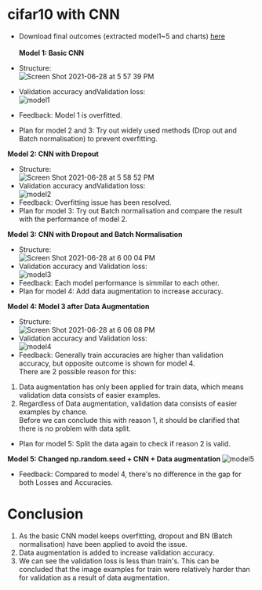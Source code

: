 # cifar10 with CNN

* Download final outcomes (extracted model1~5 and charts) [here](https://drive.google.com/drive/folders/1uJK7ztqqZPOjRRbhCTbxzJhha-H4ns2h?usp=sharing
) <br><br>
<b> Model 1: Basic CNN </b>

* Structure: <br>
![Screen Shot 2021-06-28 at 5 57 39 PM](https://user-images.githubusercontent.com/67300266/123609147-60488400-d83a-11eb-9699-c6100a82eacd.png)
* Validation accuracy andValidation loss: <br>
![model1](https://user-images.githubusercontent.com/67300266/123609206-6d657300-d83a-11eb-9e4c-8744a5cd395a.png)
* Feedback: Model 1 is overfitted.
* Plan for model 2 and 3: Try out widely used methods (Drop out and Batch normalisation) to prevent overfitting.

<b> Model 2: CNN with Dropout </b>
* Structure: <br>
![Screen Shot 2021-06-28 at 5 58 52 PM](https://user-images.githubusercontent.com/67300266/123609330-8706ba80-d83a-11eb-8030-2480f4c5ef22.png)
* Validation accuracy andValidation loss: <br>
![model2](https://user-images.githubusercontent.com/67300266/123609365-8ec65f00-d83a-11eb-9303-b3f904545fb7.png)
* Feedback: Overfitting issue has been resolved.
* Plan for model 3: Try out Batch normalisation and compare the result with the performance of model 2.

<b> Model 3: CNN with Dropout and Batch Normalisation </b>
* Structure: <br>
![Screen Shot 2021-06-28 at 6 00 04 PM](https://user-images.githubusercontent.com/67300266/123609535-b289a500-d83a-11eb-9757-ba3fe25ac339.png)
* Validation accuracy and Validation loss: <br>
![model3](https://user-images.githubusercontent.com/67300266/123609580-bddcd080-d83a-11eb-9db7-726d064b17e5.png)
* Feedback: Each model performance is simmilar to each other.
* Plan for model 4: Add data augmentation to increase accuracy.

<b> Model 4: Model 3 after Data Augmentation </b>
* Structure: <br>
![Screen Shot 2021-06-28 at 6 06 08 PM](https://user-images.githubusercontent.com/67300266/123610410-8884b280-d83b-11eb-83f2-c6331be70608.png)
* Validation accuracy and Validation loss: <br>
![model4](https://user-images.githubusercontent.com/67300266/123610703-cb468a80-d83b-11eb-86b8-75dfd54fd35c.png)
* Feedback: Generally train accuracies are higher than validation accuracy, but opposite outcome is shown for model 4. <br>
There are 2 possible reason for this: <br>
1. Data augmentation has only been applied for train data, which means validation data consists of easier examples. <br>
2. Regardless of Data augmentation, validation data consists of easier examples by chance. <br>
Before we can conclude this with reason 1, it should be clarified that there is no problem with data split.
* Plan for model 5: Split the data again to check if reason 2 is valid.

<b> Model 5: Changed np.random.seed + CNN + Data augmentation </b>
![model5](https://user-images.githubusercontent.com/67300266/123612729-c71b6c80-d83d-11eb-837f-091019343a4a.png)
* Feedback: Compared to model 4, there's no difference in the gap for both Losses and Accuracies.
# Conclusion
1) As the basic CNN model keeps overfitting, dropout and BN (Batch normalisation) have been applied to avoid the issue. <br>
2) Data augmentation is added to increase validation accuracy. <br>
3) We can see the validation loss is less than train's. This can be concluded that the image examples for train were relatively harder than for validation as a result of data augmentation.
